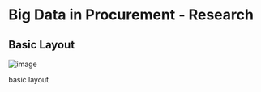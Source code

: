 # Big Data in Procurement - Research
## Basic Layout 
![image](https://claudioccm.github.io/big-data-proc-research/layout/dashboard-layout-01.png)

basic layout
